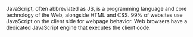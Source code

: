 JavaScript, often abbreviated as JS, is a programming language and core technology of the Web, alongside HTML and CSS. 99% of websites use JavaScript on the client side for webpage behavior. Web browsers have a dedicated JavaScript engine that executes the client code.